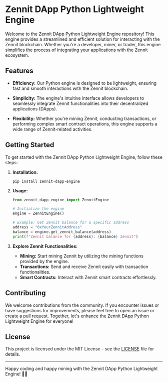 # Zennit DApp Python Lightweight Engine

Welcome to the Zennit DApp Python Lightweight Engine repository! This engine provides a streamlined and efficient solution for interacting with the Zennit blockchain. Whether you're a developer, miner, or trader, this engine simplifies the process of integrating your applications with the Zennit ecosystem.

## Features

- **Efficiency:** Our Python engine is designed to be lightweight, ensuring fast and smooth interactions with the Zennit blockchain.

- **Simplicity:** The engine's intuitive interface allows developers to seamlessly integrate Zennit functionalities into their decentralized applications (DApps).

- **Flexibility:** Whether you're mining Zennit, conducting transactions, or performing complex smart contract operations, this engine supports a wide range of Zennit-related activities.

## Getting Started

To get started with the Zennit DApp Python Lightweight Engine, follow these steps:

1. **Installation:**
   ```
   pip install zennit-dapp-engine
   ```

2. **Usage:**
   ```python
   from zennit_dapp_engine import ZennitEngine

   # Initialize the engine
   engine = ZennitEngine()

   # Example: Get Zennit balance for a specific address
   address = "0xYourZennitAddress"
   balance = engine.get_zennit_balance(address)
   print(f"Zennit balance for {address}: {balance} Zennit")
   ```

3. **Explore Zennit Functionalities:**
   - **Mining:** Start mining Zennit by utilizing the mining functions provided by the engine.
   - **Transactions:** Send and receive Zennit easily with transaction functionalities.
   - **Smart Contracts:** Interact with Zennit smart contracts effortlessly.

## Contributing

We welcome contributions from the community. If you encounter issues or have suggestions for improvements, please feel free to open an issue or create a pull request. Together, let's enhance the Zennit DApp Python Lightweight Engine for everyone!

## License

This project is licensed under the MIT License - see the [LICENSE](LICENSE) file for details.

---

Happy coding and happy mining with the Zennit DApp Python Lightweight Engine! 🚀✨
